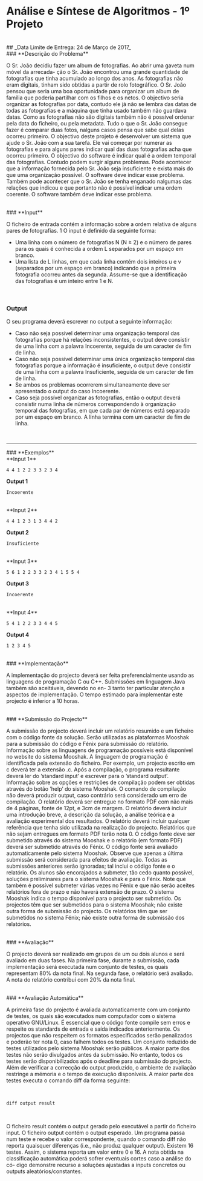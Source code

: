 # Análise e Síntese de Algoritmos - 1º Projeto
<br/>
## _Data Limite de Entrega: 24 de Março de 2017_
<br/>
### **Descrição do Problema**

O Sr. João decidiu fazer um album de fotografias. Ao abrir uma gaveta num móvel da arrecada-
ção o Sr. João encontrou uma grande quantidade de fotografias que tinha acumulado ao longo
dos anos. As fotografias não eram digitais, tinham sido obtidas a partir de rolo fotográfico. O Sr.
João pensou que seria uma boa oportunidade para organizar um album de família que poderia
partilhar com os filhos e os netos.
O objectivo seria organizar as fotografias por data, contudo ele já não se lembra das datas
de todas as fotografias e a máquina que tinha usado também não guardava datas. Como as
fotografias não são digitais também não é possível ordenar pela data do ficheiro, ou pela metadata.
Tudo o que o Sr. João consegue fazer é comparar duas fotos, nalguns casos pensa que
sabe qual delas ocorreu primeiro.
O objectivo deste projeto é desenvolver um sistema que ajude o Sr. João com a sua tarefa.
Ele vai começar por numerar as fotografias e para alguns pares indicar qual das duas fotografias
acha que ocorreu primeiro. O objectivo do software é indicar qual é a ordem temporal das fotografias.
Contudo podem surgir alguns problemas. Pode acontecer que a informação fornecida
pelo Sr. João seja insuficiente e exista mais do que uma organização possível. O software deve
indicar esse problema. Também pode acontecer que o Sr. João se tenha enganado nalgumas
das relações que indicou e que portanto não é possível indicar uma ordem coerente. O software
também deve indicar esse problema.

<br/>
### **Input**

O ficheiro de entrada contém a informação sobre a ordem relativa de alguns pares de fotografias.
1
O input é definido da seguinte forma:
- Uma linha com o número de fotografias N (N ≥ 2) e o número de pares para os quais é
conhecida a ordem L separados por um espaço em branco.
- Uma lista de L linhas, em que cada linha contém dois inteiros u e v (separados por um
espaço em branco) indicando que a primeira fotografia ocorreu antes da segunda.
Assume-se que a identificação das fotografias é um inteiro entre 1 e N.

<br/>

### **Output**

O seu programa deverá escrever no output a seguinte informação:
- Caso não seja possível determinar uma organização temporal das fotografias porque há relações
inconsistentes, o output deve consistir de uma linha com a palavra Incoerente,
seguida de um caracter de fim de linha.
- Caso não seja possível determinar uma única organização temporal das fotografias porque
a informação é insuficiente, o output deve consistir de uma linha com a palavra
Insuficiente, seguida de um caracter de fim de linha.
- Se ambos os problemas ocorrerem simultaneamente deve ser apresentado o output do
caso Incoerente.
- Caso seja possível organizar as fotografias, então o output deverá consistir numa linha
de números correspondendo à organização temporal das fotografias, em que cada par de
números está separado por um espaço em branco. A linha termina com um caracter de
fim de linha.

<br/>
<hr>
### **Exemplos**
<br/>
**Input 1**

`4 4
1 2
2 3
3 2
3 4`

**Output 1**

`Incoerente`

<br/>
**Input 2**

`4 4
1 2
3 1
3 4
4 2`

**Output 2**

`Insuficiente`

<br/>
**Input 3**

`5 6
1 2
2 3
3 2
3 4
1 5
5 4`

**Output 3**

`Incoerente`

<br/>
**Input 4**

`5 4
1 2
2 3
3 4
4 5`

**Output 4**

`1 2 3 4 5`

<br/>
### **Implementação**

A implementação do projecto deverá ser feita preferencialmente usando as linguagens de programação
C ou C++. Submissões em linguagem Java também são aceitáveis, devendo no en-
3
tanto ter particular atenção a aspectos de implementação.
O tempo estimado para implementar este projecto é inferior a 10 horas.

<br/>
### **Submissão do Projecto**

A submissão do projecto deverá incluir um relatório resumido e um ficheiro com o código
fonte da solução. Serão utilizadas as plataformas Mooshak para a submissão do código e Fénix
para submissão do relatório. Informação sobre as linguagens de programação possíveis está
disponível no website do sistema Mooshak. A linguagem de programação é identificada pela
extensão do ficheiro. Por exemplo, um projecto escrito em c deverá ter a extensão .c. Após
a compilação, o programa resultante deverá ler do ’standard input’ e escrever para o ’standard
output’. Informação sobre as opções e restrições de compilação podem ser obtidas através do
botão ’help’ do sistema Mooshak. O comando de compilação não deverá produzir output, caso
contrário será considerado um erro de compilação.
O relatório deverá ser entregue no formato PDF com não mais de 4 páginas, fonte de 12pt,
e 3cm de margem. O relatório deverá incluir uma introdução breve, a descrição da solução, a
análise teórica e a avaliação experimental dos resultados. O relatório deverá incluir qualquer referência
que tenha sido utilizada na realização do projecto. Relatórios que não sejam entregues
em formato PDF terão nota 0. O código fonte deve ser submetido através do sistema Mooshak
e o relatório (em formato PDF) deverá ser submetido através do Fénix. O código fonte será
avaliado automaticamente pelo sistema Mooshak. Observe que apenas a última submissão será
considerada para efeitos de avaliação. Todas as submissões anteriores serão ignoradas; tal inclui
o código fonte e o relatório.
Os alunos são encorajados a submeter, tão cedo quanto possível, soluções preliminares para
o sistema Mooshak e para o Fénix. Note que também é possível submeter várias vezes no Fénix
e que não serão aceites relatórios fora de prazo e não haverá extensão de prazo.
O sistema Mooshak indica o tempo disponível para o projecto ser submetido. Os projectos
têm que ser submetidos para o sistema Mooshak; não existe outra forma de submissão do
projecto. Os relatórios têm que ser submetidos no sistema Fénix; não existe outra forma de
submissão dos relatórios.

<br/>
### **Avaliação**

O projecto deverá ser realizado em grupos de um ou dois alunos e será avaliado em duas fases.
Na primeira fase, durante a submissão, cada implementação será executada num conjunto de
testes, os quais representam 80% da nota final. Na segunda fase, o relatório será avaliado. A
nota do relatório contribui com 20% da nota final.

<br/>
### **Avaliação Automática**

A primeira fase do projecto é avaliada automaticamente com um conjunto de testes, os quais são
executados num computador com o sistema operativo GNU/Linux. É essencial que o código
fonte compile sem erros e respeite os standards de entrada e saída indicados anteriormente. Os
projectos que não respeitem os formatos especificados serão penalizados e poderão ter nota 0,
caso falhem todos os testes. Um conjunto reduzido de testes utilizados pelo sistema Mooshak
serão públicos. A maior parte dos testes não serão divulgados antes da submissão. No entanto,
todos os testes serão disponibilizados após o deadline para submissão do projecto. Além de verificar
a correcção do output produzido, o ambiente de avaliação restringe a mémoria e o tempo
de execução disponíveis. A maior parte dos testes executa o comando diff da forma seguinte:

<br/>

`diff output result`

<br/>

O ficheiro result contém o output gerado pelo executável a partir do ficheiro input. O
ficheiro output contém o output esperado. Um programa passa num teste e recebe o valor
correspondente, quando o comando diff não reporta quaisquer diferenças (i.e., não produz
qualquer output). Existem 16 testes. Assim, o sistema reporta um valor entre 0 e 16.
A nota obtida na classificação automática poderá sofrer eventuais cortes caso a análise do có-
digo demonstre recurso a soluções ajustadas a inputs concretos ou outputs aleatórios/constantes.




